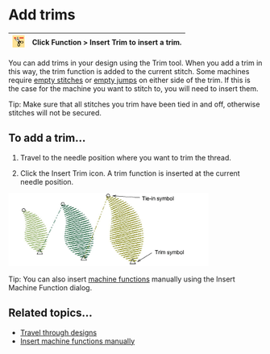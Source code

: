 # Add trims

| ![InsertTrim.png](assets/InsertTrim.png) | Click Function > Insert Trim to insert a trim. |
| ---------------------------------------- | ---------------------------------------------- |

You can add trims in your design using the Trim tool. When you add a trim in this way, the trim function is added to the current stitch. Some machines require [empty stitches](../../glossary/glossary) or [empty jumps](../../glossary/glossary) on either side of the trim. If this is the case for the machine you want to stitch to, you will need to insert them.

Tip: Make sure that all stitches you trim have been tied in and off, otherwise stitches will not be secured.

## To add a trim...

1. Travel to the needle position where you want to trim the thread.

2. Click the Insert Trim icon. A trim function is inserted at the current needle position.

![TrimFunction.png](assets/TrimFunction.png)

Tip: You can also insert [machine functions](../../glossary/glossary) manually using the Insert Machine Function dialog.

## Related topics...

- [Travel through designs](../../Basics/view/Travel_through_designs)
- [Insert machine functions manually](../../Modifying/functions/Insert_machine_functions_manually)
